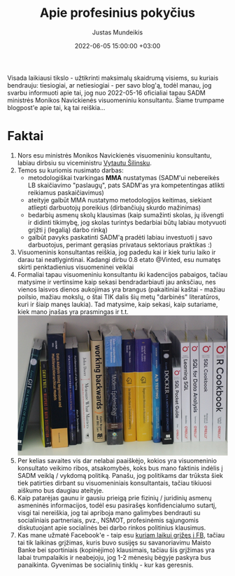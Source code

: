 ﻿---
title: "Apie profesinius pokyčius"
date: 2022-06-05 15:00:00 +03:00
author: Justas Mundeikis
layout: post
comments: true
citation: false
image:  /assets/2022/06/05/sadm.jpg
thumbnail: /assets/2022/06/05/thumb.sadm.jpg
categories:
  - MISC
tags:
  - SADM
  - MMA
---

Visada laikiausi tikslo - užtikrinti maksimalų skaidrumą visiems, su kuriais bendrauju: tiesiogiai, ar netiesiogiai - per savo blog'ą, todėl manau, jog svarbu informuoti apie tai, jog nuo 2022-05-16 oficialiai tapau SADM ministrės Monikos Navickienės visuomeniniu konsultantu. Šiame trumpame blogpost'e apie tai, ką tai reiškia...<!--more-->

# Faktai

1. Nors esu ministrės Monikos Navickienės visuomeniniu konsultantu, labiau dirbsiu su viceministru [Vytautu Šilinsku](https://www.linkedin.com/in/vytautassilinskas/).
2. Temos su kuriomis nusimato darbas:
	* metodologiškai tvarkingas **MMA** nustatymas (SADM'ui nebereikės LB skaičiavimo "paslaugų", pats SADM'as yra kompetentingas atlikti reikiamus paskaičiavimus)
	* ateityje galbūt MMA nustatymo metodologijos keitimas, siekiant atliepti darbuotojų poreikius (dirbančiujų skurdo mažinimas)
	* bedarbių asmenų skolų klausimas (kaip sumažinti skolas, jų išvengti ir didinti tikimybę, jog skolas turintys bedarbiai būtų labiau motyvuoti grįžti į (legalią) darbo rinką)
	* galbūt pavyks paskatinti SADM'ą pradėti labiau investuoti į savo darbuotojus, perimant gerąsias privataus sektoriaus praktikas :)
3. Visuomeninis konsultantas reiškia, jog padedu kai ir kiek turiu laiko ir darau tai neatlygintinai. Kadangi dirbu 0.8 etato @Vinted, esu numatęs skirti penktadienius visuomeninei veiklai
4. Formaliai tapau visuomeniniu konsultantu iki kadencijos pabaigos, tačiau matysime ir vertinsime kaip sekasi bendradarbiauti jau anksčiau, nes vienos laisvos dienos aukojimas yra brangus (pakaitiniai kaštai - mažiau poilsio, mažiau mokslų, o štai TIK dalis šių metų "darbinės" literatūros, kuri ir šiaip manęs laukia). Tad matysime, kaip sekasi, kaip sutariame, kiek mano įnašas yra prasmingas ir t.t.
![](/assets/2022/06/05/IMG_1197.JPG)
5. Per kelias savaites vis dar nelabai paaiškėjo, kokios yra visuomeninio konsultato veikimo ribos, atsakomybės, koks bus mano faktinis indėlis į SADM veiklą / vykdomą politiką. Panašu, jog politikams dar trūksta šiek tiek patirties dirbant su visuomeniniais konsultantais, tačiau tikiuosi aiškumo bus daugiau ateityje.
6. Kaip patarėjas gaunu ir gausiu prieigą prie fizinių / juridinių asmenų asmeninės informacijos, todėl esu pasirašęs konfidencialumo sutartį, visgi tai nereiškia, jog tai apriboja mano galimybes bendrauti su socialiniais partneriais, pvz., NSMOT, profesinėmis sąjungomis diskutuojant apie socialinės bei darbo rinkos politinius klausimus.
7. Kas mane užmatė Facebook'e  - taip esu [kuriam laikui grįžęs į FB](https://www.facebook.com/profile.php?id=100078893457162), tačiau tai tik laikinas grįžimas, kuris buvo susijęs su savanoriavimu Maisto Banke bei sportiniais (kopinėjimo) klausimais, tačiau šis grįžimas yra labai trumpalaikis ir neabejoju, jog 1-2 mėnesių bėgyje paskyra bus panaikinta. Gyvenimas be socialinių tinklų - kur kas geresnis.
